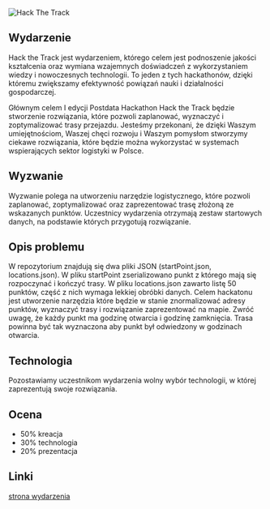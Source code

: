 ![Hack The Track](http://skorb.pl/export/hackTheTrackLogo.png)
## Wydarzenie
Hack the Track jest wydarzeniem, którego celem jest podnoszenie jakości kształcenia oraz wymiana wzajemnych doświadczeń z wykorzystaniem wiedzy i nowoczesnych technologii. To jeden z tych hackathonów, dzięki któremu zwiększamy efektywność powiązań nauki i działalności gospodarczej.

Głównym celem I edycji Postdata Hackathon Hack the Track będzie stworzenie rozwiązania, które pozwoli zaplanować, wyznaczyć i zoptymalizować trasy przejazdu. Jesteśmy przekonani, że dzięki Waszym umiejętnościom, Waszej chęci rozwoju i Waszym pomysłom stworzymy ciekawe rozwiązania, które będzie można wykorzystać w systemach wspierających sektor logistyki w Polsce.

## Wyzwanie
Wyzwanie polega na utworzeniu narzędzie logistycznego, które pozwoli zaplanować, zoptymalizować oraz zaprezentować trasę złożoną ze wskazanych punktów. Uczestnicy wydarzenia otrzymają zestaw startowych danych, na podstawie których przygotują rozwiązanie. 

## Opis problemu
W repozytorium znajdują się dwa pliki JSON (startPoint.json, locations.json). W pliku startPoint zserializowano punkt z którego mają się rozpoczynać i kończyć trasy. W pliku locations.json zawarto listę 50 punktów, część z nich wymaga lekkiej obróbki danych. Celem hackatonu jest utworzenie narzędzia które będzie w stanie znormalizować adresy punktów, wyznaczyć trasy i rozwiązanie zaprezentować na mapie. Zwróć uwagę, że każdy punkt ma godzinę otwarcia i godzinę zamknięcia. Trasa powinna być tak wyznaczona aby punkt był odwiedzony w godzinach otwarcia.
## Technologia
Pozostawiamy uczestnikom wydarzenia wolny wybór technologii, w której zaprezentują swoje rozwiązania.

## Ocena
* 50% kreacja
* 30% technologia
* 20% prezentacja

## Linki
[strona wydarzenia](https://hackathon.postdata.pl/)
